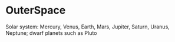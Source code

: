 # OuterSpace


Solar system:
	Mercury, 
	Venus, 
	Earth, 
	Mars, 
	Jupiter, 
	Saturn, 
	Uranus, 
	Neptune; 
	dwarf planets such as Pluto